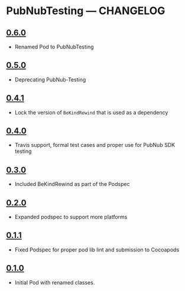 # PubNubTesting — CHANGELOG

## [0.6.0](https://github.com/pubnub/objective-c-testing/releases/tag/0.6.0)

* Renamed Pod to PubNubTesting

## [0.5.0](https://github.com/pubnub/objective-c-testing/releases/tag/0.5.0)

* Deprecating PubNub-Testing

## [0.4.1](https://github.com/pubnub/objective-c-testing/releases/tag/0.4.1)

* Lock the version of `BeKindRewind` that is used as a dependency

## [0.4.0](https://github.com/pubnubobjective-c-testingb-Testing/releases/tag/0.4.0)

* Travis support, formal test cases and proper use for PubNub SDK testing

## [0.3.0](https://github.com/pubnub/objective-c-testing/releases/tag/0.3.0)

* Included BeKindRewind as part of the Podspec

## [0.2.0](https://github.com/pubnub/objective-c-testing/releases/tag/0.2.0)

* Expanded podspec to support more platforms

## [0.1.1](https://github.com/pubnub/objective-c-testing/releases/tag/0.1.1)

* Fixed Podspec for proper pod lib lint and submission to Cocoapods

## [0.1.0](https://github.com/pubnub/objective-c-testing/releases/tag/0.1.0)

* Initial Pod with renamed classes.

